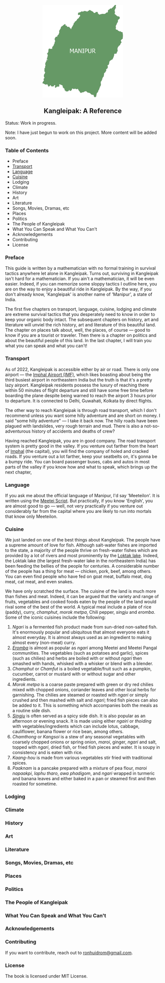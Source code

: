 <p align="center">
  <img src="graphics/logo.svg" height="300vh" />
</p>

<h2 align="center">
  Kangleipak: A Reference
</h2>

Status: Work in progress.

Note: I have just begun to work on this project. More content will be added soon.

### Table of Contents

- Preface
- [Transport](#transport)
- [Language](#language)
- [Cuisine](#cuisine)
- Lodging
- Climate
- History
- Art
- Literature
- Songs, Movies, Dramas, etc
- Places
- Politics
- The People of Kangleipak
- What You Can Speak and What You Can't
- Acknowledgements
- Contributing
- License

### Preface

This guide is written by a mathematician with no formal training in survival tactics anywhere let alone in Kangleipak. Turns out, surviving in Kangleipak isn't hard for a mathematician. If you ain't a mathematician, it will be even easier. Indeed, if you can memorize some sloppy tactics I outline here, you are on the way to enjoy a beautiful ride in Kangleipak. By the way, if you don't already know, 'Kangleipak' is another name of 'Manipur', a state of India.

The first five chapters on transport, language, cuisine, lodging and climate are extreme survival tactics that you desperately need to know in order to keep your organic body intact. The subsequent chapters on history, art and literature will unviel the rich history, art and literature of this beautiful land. The chapter on places talk about, well, the places, of course &mdash; good to know if you are a tourist or traveler. Then there is a chapter on politics and about the beautiful people of this land. In the last chapter, I will train you what you can speak and what you can't!

### Transport

As of 2022, Kangleipak is accessible either by air or road. There is only one airport &mdash; the [Imphal Airport (IMF)](https://en.wikipedia.org/wiki/Imphal_Airport), which likes boasting about being the third busiest airport in northeastern India but the truth is that it's a pretty lazy airport. Kangleipak residents possess the luxury of reaching there within 50 minutes of flight departure and still have some free time before boarding the plane despite being warned to reach the airport 3 hours prior to departure. It is connected to Delhi, Guwahati, Kolkata by direct flights.

The other way to reach Kangleipak is through road transport, which I don't recommend unless you want some hilly adventure and are short on money. I said "some hilly adventure" &mdash; I take it back now. The hilly roads have been plagued with landslides, very rough terrain and mud. There is also a not-so-adventurous history of accidents and deaths of crew?

Having reached Kangleipak, you are in good company. The road transport system is pretty good in the valley. If you venture out farther from the heart of [Imphal](https://en.wikipedia.org/wiki/Imphal) (the capital), you will find the company of holed and cracked roads. If you venture out a lot farther, keep your seatbelts on, it's gonna be a bumpy ride. You can board passenger buses, cabs and autos in most parts of the valley if you know how and what to speak, which brings up the next chapter,

### Language

If you ask me about the official language of Manipur, I'd say 'Meeteilon'. It is written using the [Meetei Script](https://github.com/ronhuidrom/meetei-script). But practically, if you know 'English', you are almost good to go &mdash; well, not very practically if you venture out considerably far from the capital where you are likely to run into mortals that know only Meeteilon.

### Cuisine

We just landed on one of the best things about Kangleipak. The people have a supreme amount of love for fish. Although salt-water fishes are imported to the state, a majority of the people thrive on fresh-water fishes which are provided by a lot of rivers and most prominently by the [Loktak lake](https://en.m.wikipedia.org/wiki/Loktak_Lake). Indeed, the Loktak lake (the largest fresh-water lake in the northeastern India) has been feeding the bellies of the people for centuries. A considerable number of the people has a thing for meat &mdash; chicken, pork, beef, among others. You can even find people who have fed on goat meat, buffalo meat, dog meat, cat meat, and even snakes. 

We have only scratched the surface. The cuisine of the land is much more than fishes and meat. Indeed, it can be argued that the variety and range of fruits, vegetables and cooked foods eaten by the people of the land would rival some of the best of the world. A typical meal include a plate of rice (paddy), curry, *champhut*, *morok metpa*, Chili pepper, *singju* and *eromba*. Some of the iconic cuisines include the following:

1. *Ngari* is a fermented fish product made from sun-dried non-salted fish. It's enormously popular and ubiquitous that almost everyone eats it almost everyday. It is almost always used as an ingredient to making almost every (non-meat) curry.
2. [*Eromba*](https://en.m.wikipedia.org/wiki/Eromba) is almost as popular as *ngari* among Meetei and Meetei Pangal communities. The vegetables (such as potatoes and garlic), spices (such as chilies) and herbs are boiled with or without *ngari* then smashed with hands, whisked with a whisker or blend with a blender.
3. *Champhut* or *Chamfut* is a boiled vegetable/fruit such as a pumpkin, cucumber, carrot or mustard with or without sugar and other ingredients.
4. *Morok metpa* is a coarse paste prepared with green or dry red chilies mixed with chopped onions, coriander leaves and other local herbs for garnishing. The chilies are steamed or roasted with *ngari* or simply crushed and then mashed with salt and *ngari*; fried fish pieces can also be added to it. This is something which accompanies both the meals as a routine side dish.
5. [*Singju*](https://en.m.wikipedia.org/wiki/Singju) is often served as a spicy side dish. It is also popular as an afternoon or evening snack. It is made using either *ngairi* or *thoiding* with vegetables/ingredients which can include lotus, cabbage, cauliflower, banana flower or rice bean, among others.
6. *Chamthong* or *Kangsoi* is a stew of any seasonal vegetables with coarsely chopped onions or spring onion, *maroi*, ginger, *ngari* and salt, topped with *ngari*, dried fish, or fried fish pieces and water. It is soupy in consistency and is eaten with rice.
7. *Kaang-hou* is made from various vegetables stir fried with traditional spices.
8. *Paaknam* is a pancake prepared with a mixture of pea flour, *maroi napaakpi*, *laphu tharo*, *awa phadigom*, and *ngari* wrapped in turmeric and banana leaves and either baked in a pan or steamed first and then roasted for sometime.

### Lodging

### Climate

### History

### Art

### Literature

### Songs, Movies, Dramas, etc

### Places

### Politics

### The People of Kangleipak

### What You Can Speak and What You Can't

### Acknowledgements

### Contributing

If you want to contribute, reach out to [ronhuidrom@gmail.com](mailto:ronhuidrom@gmail.com).

### License

The book is licensed under MIT License.
